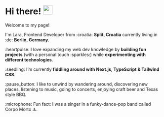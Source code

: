 <h1> Hi there! <img src="https://emojis.slackmojis.com/emojis/images/1577305505/7373/hand_wave.gif?1577305505" width="30"/></h1>

<p>Welcome to my page!</p>

<p>I'm Lara, Frontend Developer from :croatia: <b>Split, Croatia</b> currently living in :de: <b>Berlin, Germany</b>. </p>

<p>:heartpulse: I love expanding my web dev knowledge by <b>building fun projects</b> (with a personal touch :sparkles:) while <b>experimenting with different technologies</b>.</p>

<p>:seedling: I’m currently <b>fiddling around with Next.js, TypeScript & Tailwind CSS</b>.</p>

<p>:pause_button: I like to unwind by wandering around, discovering new places, listening to music, going to concerts, enjoying craft beer and Texas style BBQ.</p>

<p>:microphone: Fun fact: I was a singer in a funky-dance-pop band called Corpo Morto ⚓.</p>
